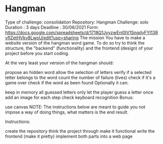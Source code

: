 # Hangman

Type of challenge: consolidation
Repository: Hangman
Challenge: solo
Duration : 3 days
Deadline : 30/06/2021
Form: https://docs.google.com/spreadsheets/d/1718Q1JyyzwEnl0IV1SnqdyFYI13RvflZetHVkv8LwoU/edit?usp=sharing
The mission
You have to make a website version of the hangman word game. To do so try to think the structure, the "backend" (functionality) and the frontend (design) of your project before you start coding.

At the very least your version of the hangman should:

propose an hidden word
allow the selection of letters
verify if a selected letter belongs to the word
count the number of failure (lives)
check if it's a game over
check if the word as been found
Optionally it can:

keep in memory all guessed letters
only let the player guess a letter once
add an image for each step
check keyboard recognition
Bonus:

use canvas
NOTE: The instructions below are meant to guide you not impose a way of doing things, what matters is the end result.

Instructions:

create the repository
think the project through
make it functional
write the frontend (make it pretty)
implement both parts into a web page
